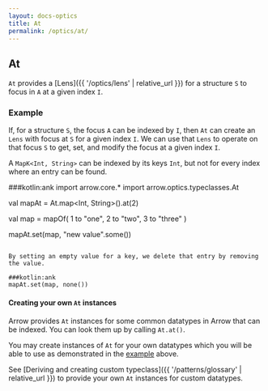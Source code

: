 ```yaml
---
layout: docs-optics
title: At
permalink: /optics/at/
---
```


## At

`At` provides a [Lens]({{ '/optics/lens' | relative_url }}) for a structure `S` to focus in `A` at a given index `I`.

### Example

If, for a structure `S`, the focus `A` can be indexed by `I`, then `At` can create an `Lens` with focus at `S` for a given index `I`.
We can use that `Lens` to operate on that focus `S` to get, set, and modify the focus at a given index `I`.

A `MapK<Int, String>` can be indexed by its keys `Int`, but not for every index where an entry can be found.

###kotlin:ank
import arrow.core.*
import arrow.optics.typeclasses.At

val mapAt = At.map<Int, String>().at(2)

val map = mapOf(
            1 to "one",
            2 to "two",
            3 to "three"
    )

mapAt.set(map, "new value".some())
```

By setting an empty value for a key, we delete that entry by removing the value.

###kotlin:ank
mapAt.set(map, none())
```

#### Creating your own `At` instances

Arrow provides `At` instances for some common datatypes in Arrow that can be indexed. You can look them up by calling `At.at()`.

You may create instances of `At` for your own datatypes which you will be able to use as demonstrated in the [example](#example) above.

See [Deriving and creating custom typeclass]({{ '/patterns/glossary' | relative_url }}) to provide your own `At` instances for custom datatypes.
